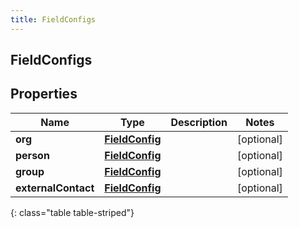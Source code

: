 ```yaml
---
title: FieldConfigs
---
```

## FieldConfigs


## Properties

| Name | Type | Description | Notes |
| ------------ | ------------- | ------------- | ------------- |
| **org** | <!----><!---->[**FieldConfig**](FieldConfig.html)<!----> |  |  [optional] |
| **person** | <!----><!---->[**FieldConfig**](FieldConfig.html)<!----> |  |  [optional] |
| **group** | <!----><!---->[**FieldConfig**](FieldConfig.html)<!----> |  |  [optional] |
| **externalContact** | <!----><!---->[**FieldConfig**](FieldConfig.html)<!----> |  |  [optional] |
{: class="table table-striped"}



